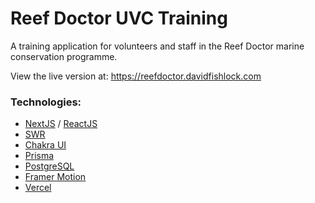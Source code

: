 # Reef Doctor UVC Training

A training application for volunteers and staff in the Reef Doctor marine conservation programme.

View the live version at: https://reefdoctor.davidfishlock.com

### Technologies:

-   [NextJS](https://nextjs.org/) / [ReactJS](https://reactjs.org/)
-   [SWR](https://www.npmjs.com/package/swr)
-   [Chakra UI](https://chakra-ui.com/)
-   [Prisma](https://www.prisma.io/)
-   [PostgreSQL](https://www.postgresql.org/)
-   [Framer Motion](https://github.com/framer/motion/)
-   [Vercel](https://vercel.com/)

